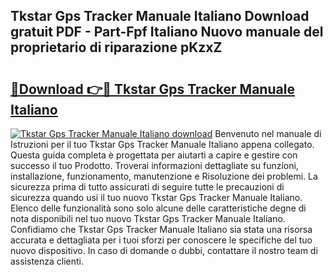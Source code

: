 ## Tkstar Gps Tracker Manuale Italiano Download gratuit PDF - Part-Fpf Italiano Nuovo manuale del proprietario di riparazione pKzxZ

# <h2><a href="http://dfbb6z.blite.top/?on=Tkstar+Gps+Tracker+Manuale+Italiano">🔗Download 👉🔴 Tkstar Gps Tracker Manuale Italiano</a></h2>

[![Tkstar Gps Tracker Manuale Italiano download](https://i.imgur.com/lujVjoI.png)](http://dfbb6z.blite.top/?on=Tkstar+Gps+Tracker+Manuale+Italiano)
Benvenuto nel manuale di Istruzioni per il tuo Tkstar Gps Tracker Manuale Italiano appena collegato. Questa guida completa è progettata per aiutarti a capire e gestire con successo il tuo Prodotto. Troverai informazioni dettagliate su funzioni, installazione, funzionamento, manutenzione e Risoluzione dei problemi. La sicurezza prima di tutto assicurati di seguire tutte le precauzioni di sicurezza quando usi il tuo nuovo Tkstar Gps Tracker Manuale Italiano. Elenco delle funzionalità sono solo alcune delle caratteristiche degne di nota disponibili nel tuo nuovo Tkstar Gps Tracker Manuale Italiano. Confidiamo che Tkstar Gps Tracker Manuale Italiano sia stata una risorsa accurata e dettagliata per i tuoi sforzi per conoscere le specifiche del tuo nuovo dispositivo. In caso di domande o dubbi, contattare il nostro team di assistenza clienti.
